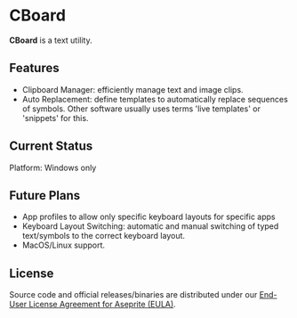 # CBoard

**CBoard** is a text utility.

## Features

- Clipboard Manager: efficiently manage text and image clips.
- Auto Replacement: define templates to automatically replace sequences of symbols. Other software usually uses terms 'live templates' or 'snippets' for this.

## Current Status

Platform: Windows only

## Future Plans

- App profiles to allow only specific keyboard layouts for specific apps
- Keyboard Layout Switching: automatic and manual switching of typed text/symbols to the correct keyboard layout.
- MacOS/Linux support.

## License

Source code and official releases/binaries are distributed under our [End-User License Agreement for Aseprite (EULA)](EULA.txt).
